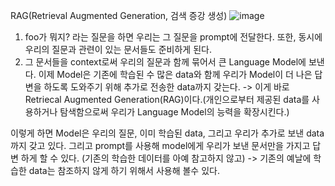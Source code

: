 RAG(Retrieval Augmented Generation, 검색 증강 생성)
![image](https://github.com/kdahun/fullstack-gpt/assets/101082485/606d1907-9fdf-4ee9-a760-3278d510064d)

1. foo가 뭐지? 라는 질문을 하면 우리는 그 질문을 prompt에 전달한다. 또한, 동시에 우리의 질문과 관련이 있는 문서들도 준비하게 된다.
2. 그 문서들을 context로써 우리의 질문과 함께 묶어서 큰 Language Model에 보낸다.
   이제 Model은 기존에 학습된 수 많은 data와 함께 우리가 Model이 더 나은 답변을 하도록 도와주기 위해 추가로 전송한 data까지 갖는다.
   -> 이게 바로 Retriecal Augmented Generation(RAG)이다.(개인으로부터 제공된 data를 사용하거나 탐색함으로써 우리가 Language Model의 능력을 확장시킨다.)
   
이렇게 하면  Model은 우리의 질문, 이미 학습된 data, 그리고 우리가 추가로 보낸 data까지 갖고 있다.
그리고 prompt를 사용해 model에게 우리가 보낸 문서만을 가지고 답변 하게 할 수 있다.
(기존의 학습한 데이터를 아예 참고하지 않고) -> 기존의 예날에 학습한 data는 참조하지 않게 하기 위해서 사용해 볼수 있다.

